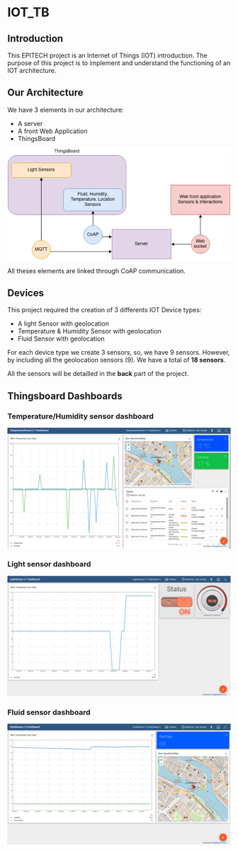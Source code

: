 # IOT_TB

## Introduction

This EPITECH project is an Internet of Things (IOT) introduction.
The purpose of this project is to implement and understand the functioning of an IOT architecture.

## Our Architecture

We have 3 elements in our architecture:
- A server
- A front Web Application
- ThingsBoard

![IOT Architecture](/assets/Architecture_diagram.png)

All theses elements are linked through CoAP communication.

## Devices

This project required the creation of 3 differents IOT Device types:
  - A light Sensor with geolocation
  - Temperature & Humidity Sensor with geolocation
  - Fluid Sensor with geolocation

For each device type we create 3 sensors, so, we have 9 sensors. However, by including all the geolocation sensors (9).
We have a total of **18 sensors**.

All the sensors will be detailled in the **back** part of the project.

## Thingsboard Dashboards

### Temperature/Humidity sensor dashboard

![Screenshot](assets/temperatureDashboardScreen.png)

### Light sensor dashboard

![Screenshot](assets/lightDashboardScreen.png)

### Fluid sensor dashboard

![Screenshot](assets/fluidDashboardScreen.png)